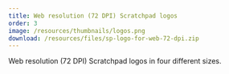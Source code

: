 ```yaml
---
title: Web resolution (72 DPI) Scratchpad logos
order: 3
image: /resources/thumbnails/logos.png
download: /resources/files/sp-logo-for-web-72-dpi.zip
---
```


Web resolution (72 DPI) Scratchpad logos in four different sizes.
